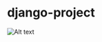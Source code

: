 # django-project

![Alt text](http://raw.githubusercontent.com/AucaCoyan/django-project/blob/main/img/django-blog-capture.png)
